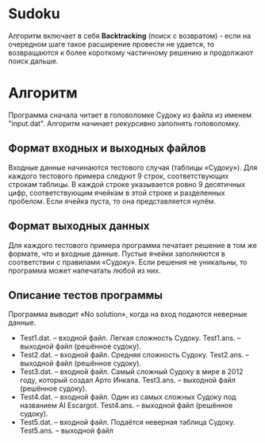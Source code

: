 # Sudoku

Алгоритм включает в себя **Backtracking** (поиск с возвратом) - если на очередном шаге такое расширение провести не удается, то возвращаются к более короткому частичному решению и продолжают поиск дальше. 


# Алгоритм
Программа сначала читает в головоломке Судоку из файла из именем "input.dat". Алгоритм начинает рекурсивно заполнять головоломку. 

## Формат входных и выходных файлов
Входные данные начинаются тестового случая (таблицы
«Судоку»). Для каждого тестового примера следуют 9 строк, соответствующих строкам таблицы. В каждой строке указывается ровно 9 десятичных цифр, соответствующим ячейкам в этой строке и разделенных пробелом. Если ячейка пуста, то она представляется нулём.
## Формат выходных данных
Для каждого тестового примера программа печатает решение в том же формате, что и входные данные. Пустые ячейки заполняются в соответствии с правилами «Судоку». Если решения не уникальны, то программа может напечатать любой из них.

## Описание тестов программы
Программа выводит «No solution», когда на вход подаются неверные
данные.
- Test1.dat. – входной файл. Легкая сложность Судоку. Test1.ans. –
выходной файл (решённое судоку).
- Test2.dat. – входной файл. Средняя сложность Судоку. Test2.ans. –
выходной файл (решённое судоку).
- Test3.dat. – входной файл. Самый сложный Судоку в мире в 2012 году,
который создал Арто Инкала. Test3.ans. – выходной файл (решённое судоку).
- Test4.dat. – входной файл. Один из самых сложных Судоку под
названием AI Escargot. Test4.ans. – выходной файл (решённое судоку).
- Test5.dat. – входной файл. Подаётся неверная таблица Судоку.
Test5.ans. – выходной файл
